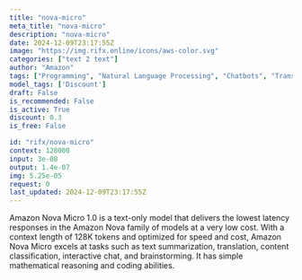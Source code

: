 ```yaml
---
title: "nova-micro"
meta_title: "nova-micro"
description: "nova-micro"
date: 2024-12-09T23:17:55Z
image: "https://img.rifx.online/icons/aws-color.svg"
categories: ["text 2 text"]
author: "Amazon"
tags: ["Programming", "Natural Language Processing", "Chatbots", "Translation", "Data Science", "Discount"]
model_tags: ['Discount']
draft: False
is_recommended: False
is_active: True
discount: 0.3
is_free: False

id: "rifx/nova-micro"
context: 128000
input: 3e-08
output: 1.4e-07
img: 5.25e-05
request: 0
last_updated: 2024-12-09T23:17:55Z
---
```


Amazon Nova Micro 1.0 is a text-only model that delivers the lowest latency responses in the Amazon Nova family of models at a very low cost. With a context length of 128K tokens and optimized for speed and cost, Amazon Nova Micro excels at tasks such as text summarization, translation, content classification, interactive chat, and brainstorming. It has  simple mathematical reasoning and coding abilities.

